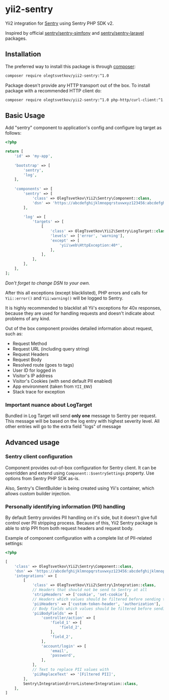 # yii2-sentry

Yii2 integration for [Sentry](https://getsentry.com/) using Sentry PHP SDK v2.

Inspired by official [sentry/sentry-simfony](https://github.com/getsentry/sentry-symfony) and
[sentry/sentry-laravel](https://github.com/getsentry/sentry-laravel) packages.

## Installation

The preferred way to install this package is through [composer](http://getcomposer.org/download/):

```bash
composer require olegtsvetkov/yii2-sentry:^1.0
```

Package doesn't provide any HTTP transport out of the box. To install package with a recommended HTTP client do:

```bash
composer require olegtsvetkov/yii2-sentry:^1.0 php-http/curl-client:^1.0|^2.0 http-interop/http-factory-guzzle:^1.0
```

## Basic Usage

Add "sentry" component to application's config and configure log target as follows:

```php
<?php

return [
    'id' => 'my-app',
    
    'bootstrap' => [
        'sentry',
        'log',
    ],
    
    'components' => [
        'sentry' => [
            'class' => OlegTsvetkov\Yii2\Sentry\Component::class,
            'dsn' => 'https://abcdefghijklmnopqrstuvwxyz123456:abcdefghijklmnopqrstuvwxyz123456@sentry.io/0000000',
        ],
        
        'log' => [
            'targets' => [
                [
                    'class' => OlegTsvetkov\Yii2\Sentry\LogTarget::class,
                    'levels' => ['error', 'warning'],
                    'except' => [
                        'yii\web\HttpException:40*',
                    ],
                ],
            ],
        ],
    ],
];
```

_Don't forget to change DSN to your own._ 

After this all exceptions (except blacklisted), PHP errors and calls for `Yii::error()` and `Yii:warning()` will be
logged to Sentry.

It is highly recommended to blacklist all Yii's exceptions for 40x responses, because they are used for handling 
requests and doesn't indicate about problems of any kind.

Out of the box component provides detailed information about request, such as:

* Request Method
* Request URL (including query string)
* Request Headers
* Request Body
* Resolved route (goes to tags)
* User ID for logged in
* Visitor's IP address
* Visitor's Cookies (with send default PII enabled)
* App environment (taken from `YII_ENV`)
* Stack trace for exception

### Important nuance about LogTarget

Bundled in Log Target will send **only one** message to Sentry per request. This message will be based on the log entry
with highest severity level. All other entries will go to the extra field "logs" of message 

## Advanced usage

### Sentry client configuration

Component provides out-of-box configuration for Sentry client. It can be overridden and extend using 
`Component::$sentrySettings` property. Use options from Sentry PHP SDK as-is.

Also, Sentry's ClientBuilder is being created using Yii's container, which allows custom builder injection.

### Personally identifying information (PII) handling

By default Sentry provides PII handling on it's side, but it doesn't give full control over PII stripping process.
Because of this, Yii2 Sentry package is able to strip PPI from  both request headers and request body. 

Example of component configuration with a complete list of PII-related settings:

```php
<?php

[
    'class' => OlegTsvetkov\Yii2\Sentry\Component::class,
    'dsn' => 'https://abcdefghijklmnopqrstuvwxyz123456:abcdefghijklmnopqrstuvwxyz123456@sentry.io/0000000',
    'integrations' => [
        [
            'class' => OlegTsvetkov\Yii2\Sentry\Integration::class,
            // Headers that should not be send to Sentry at all
            'stripHeaders' => ['cookie', 'set-cookie'],
            // Headers which values should be filtered before sending to Sentry
            'piiHeaders' => ['custom-token-header', 'authorization'],
            // Body fields which values should be filtered before sending to Sentry
            'piiBodyFields' => [
                'controller/action' => [
                    'field_1' => [
                        'field_2',
                    ],
                    'field_2',
                ],
                'account/login' => [
                    'email',
                    'password',
                ],
            ],
            // Text to replace PII values with
            'piiReplaceText' => '[Filtered PII]',
        ],
        Sentry\Integration\ErrorListenerIntegration::class,
    ],
]

``` 